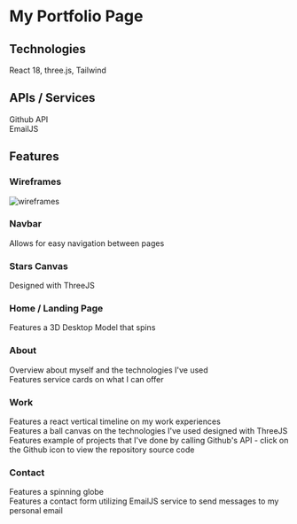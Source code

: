 # My Portfolio Page

## Technologies
React 18, three.js, Tailwind

## APIs / Services
Github API
<br>
EmailJS

## Features

### Wireframes
![wireframes](https://github.com/jamesgayht/portfolioPage/assets/106546722/4ea222f7-fc63-472c-8d31-12419eeba846)

### Navbar 
Allows for easy navigation between pages

### Stars Canvas
Designed with ThreeJS

### Home / Landing Page
Features a 3D Desktop Model that spins

### About
Overview about myself and the technologies I've used
<br>
Features service cards on what I can offer

### Work
Features a react vertical timeline on my work experiences
<br>
Features a ball canvas on the technologies I've used designed with ThreeJS
<br>
Features example of projects that I've done by calling Github's API - click on the Github icon to view the repository source code 

### Contact
Features a spinning globe 
<br>
Features a contact form utilizing EmailJS service to send messages to my personal email

